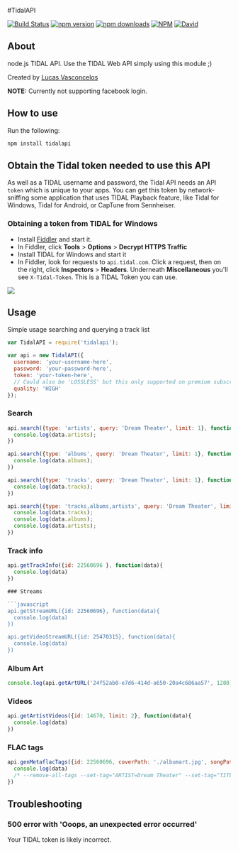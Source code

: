 #TidalAPI

[![Build Status](https://img.shields.io/travis/lucaslg26/TidalAPI.svg)](https://travis-ci.org/lucaslg26/TidalAPI) [![npm version](http://img.shields.io/npm/v/tidalapi.svg)](https://npmjs.org/package/tidalapi) [![npm downloads](https://img.shields.io/npm/dm/tidalapi.svg)](https://npmjs.org/package/tidalapi) [![NPM](https://img.shields.io/npm/l/tidalapi.svg)](https://github.com/lucaslg26/TidalAPI/blob/master/LICENSE.md) [![David](https://img.shields.io/david/lucaslg26/TidalAPI.svg)](https://david-dm.org/lucaslg26/TidalAPI)

## About

node.js TIDAL API. Use the TIDAL Web API simply using this module ;)

Created by [Lucas Vasconcelos](https://github.com/lucaslg26)

**NOTE:** Currently not supporting facebook login.

## How to use
Run the following:

``` javascript
npm install tidalapi
```

## Obtain the Tidal token needed to use this API

As well as a TIDAL username and password, the Tidal API needs an API `token` which is unique to your apps. You can get this token by network-sniffing some application that uses TIDAL Playback feature, like Tidal for Windows, Tidal for Android, or CapTune from Sennheiser.

### Obtaining a token from TIDAL for Windows

 - Install [Fiddler](https://www.telerik.com/download/fiddler) and start it.
 - In Fiddler, click **Tools** > **Options** > **Decrypt HTTPS Traffic**
 - Install TIDAL for Windows and start it
 - In Fiddler, look for requests to `api.tidal.com`. Click a request, then on the right, click **Inspectors** > **Headers**. Underneath **Miscellaneous** you'll see `X-Tidal-Token`. This is a TIDAL Token you can use.

<img src="https://i.imgur.com/SvBgcIV.png">

## Usage

Simple usage searching and querying a track list

```javascript
var TidalAPI = require('tidalapi');

var api = new TidalAPI({
  username: 'your-username-here',
  password: 'your-password-here',
  token: 'your-token-here',
  // Could also be 'LOSSLESS' but this only supported on premium subscriptions
  quality: 'HIGH'
});
```

### Search

```javascript
api.search({type: 'artists', query: 'Dream Theater', limit: 1}, function(data){
  console.log(data.artists);
})

api.search({type: 'albums', query: 'Dream Theater', limit: 1}, function(data){
  console.log(data.albums);
})

api.search({type: 'tracks', query: 'Dream Theater', limit: 1}, function(data){
  console.log(data.tracks);
})

api.search({type: 'tracks,albums,artists', query: 'Dream Theater', limit: 1}, function(data){
  console.log(data.tracks);
  console.log(data.albums);
  console.log(data.artists);
})
```

### Track info

```javascript
api.getTrackInfo({id: 22560696 }, function(data){
  console.log(data)
})

### Streams

```javascript
api.getStreamURL({id: 22560696}, function(data){
  console.log(data)
})

api.getVideoStreamURL({id: 25470315}, function(data){
  console.log(data)
})
```

### Album Art

```javascript
console.log(api.getArtURL('24f52ab0-e7d6-414d-a650-20a4c686aa57', 1280)) //coverid
```

### Videos

```javascript
api.getArtistVideos({id: 14670, limit: 2}, function(data){
  console.log(data)
})
```

### FLAC tags

```javascript
api.genMetaflacTags({id: 22560696, coverPath: './albumart.jpg', songPath: './song.flac'}, function(data){
  console.log(data)
  /* --remove-all-tags --set-tag="ARTIST=Dream Theater" --set-tag="TITLE=Along For The Ride" --set-tag="ALBUM=Dream Theater" --set-tag="TRACKNUMBER=8" --set-tag="COPYRIGHT=2013 Roadrunner Records, Inc." -set-tag="DATE=2013" --import-picture-from="./albumart.jpg" "./song.flac" --add-replay-gain */
})
```

## Troubleshooting

### 500 error with 'Ooops, an unexpected error occurred'

Your TIDAL token is likely incorrect.